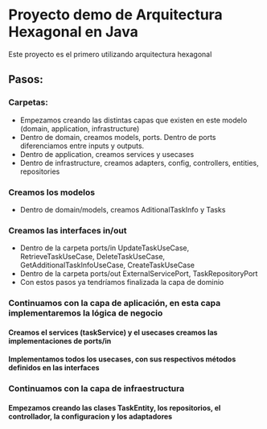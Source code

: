 # Proyecto demo de Arquitectura Hexagonal en Java

Este proyecto es el primero utilizando arquitectura hexagonal

## Pasos:
### Carpetas:
- Empezamos creando las distintas capas que existen en este modelo (domain, application, infrastructure)
- Dentro de domain, creamos models, ports. Dentro de ports diferenciamos entre inputs y outputs.
- Dentro de application, creamos services y usecases
- Dentro de infrastructure, creamos adapters, config, controllers, entities, repositories

### Creamos los modelos
- Dentro de domain/models, creamos AditionalTaskInfo y Tasks

### Creamos las interfaces in/out
- Dentro de la carpeta ports/in UpdateTaskUseCase, RetrieveTaskUseCase, DeleteTaskUseCase, GetAdditionalTaskInfoUseCase, CreateTaskUseCase
- Dentro de la carpeta ports/out ExternalServicePort, TaskRepositoryPort
- Con estos pasos ya tendríamos finalizada la capa de dominio

### Continuamos con la capa de aplicación, en esta capa implementaremos la lógica de negocio
#### Creamos el services (taskService) y el usecases creamos las implementaciones de ports/in 
#### Implementamos todos los usecases, con sus respectivos métodos definidos en las interfaces

### Continuamos con la capa de infraestructura
#### Empezamos creando las clases TaskEntity, los repositorios, el controllador, la configuracion y los adaptadores

